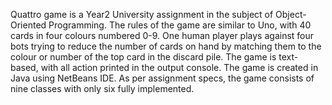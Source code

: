 Quattro game is a Year2 University assignment in the subject of Object-Oriented Programming. The rules of the game are similar to Uno, with 40 cards in four colours numbered 0-9. One human player plays against four bots trying to reduce the number of cards on hand by matching them to the colour or number of the top card in the discard pile. 
The game is text-based, with all action printed in the output console. The game is created in Java using NetBeans IDE. As per assignment specs, the game consists of nine classes with only six fully implemented.

